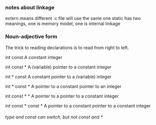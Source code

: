 ### notes about linkage
extern means different .c file will use the same one
static has two meanings, one is memory model, one is internal linkage


### Noun-adjective form
The trick to reading declarations is to read from right to left.

int const
    A constant integer

int const *
    A (variable) pointer to a constant integer

int * const
    A constant pointer to a (variable) integer

int * const *
    A pointer to a constant pointer to an integer

int const * * 
    A pointer to a pointer to a constant integer

int const * const *
    A pointer to a constant pointer to a constant integer

###### type and const can switch, but not const and *


